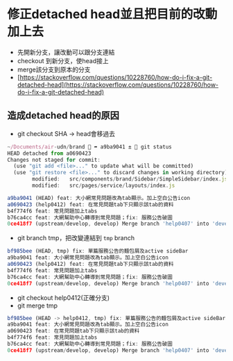 # 修正detached head並且把目前的改動加上去
- 先開新分支，讓改動可以跟分支連結
- checkout 到新分支，使head接上
- merge該分支到原本的分支
- [https://stackoverflow.com/questions/10228760/how-do-i-fix-a-git-detached-head](https://stackoverflow.com/questions/10228760/how-do-i-fix-a-git-detached-head)

## 造成detached head的原因

- git checkout SHA → head會移過去

```jsx
~/Documents/air-udn/brand  ➦ a9ba9041 ±  git status                                                       
HEAD detached from a0690423
Changes not staged for commit:
  (use "git add <file>..." to update what will be committed)
  (use "git restore <file>..." to discard changes in working directory)
        modified:   src/components/brand/Sidebar/SimpleSidebar/index.js
        modified:   src/pages/service/layouts/index.js
```

```jsx
a9ba9041 (HEAD) feat: 大小網常見問題改為tab顯示。加上空白公告icon
a0690423 (help0412) feat: 在常見問題tab下只顯示該tab的資料
b4f774f6 feat: 常見問題加上tabs
b76ca4cc feat: 大網幫助中心轉導到常見問題；fix: 服務公告破圖
0ce418f7 (upstream/develop, develop) Merge branch 'help0407' into 'develop'
```

- git branch tmp，把改變連結到 `tmp` branch

```jsx
bf985bee (HEAD, tmp) fix: 單篇服務公告的麵包屑及active sideBar
a9ba9041 feat: 大小網常見問題改為tab顯示。加上空白公告icon
a0690423 (help0412) feat: 在常見問題tab下只顯示該tab的資料
b4f774f6 feat: 常見問題加上tabs
b76ca4cc feat: 大網幫助中心轉導到常見問題；fix: 服務公告破圖
0ce418f7 (upstream/develop, develop) Merge branch 'help0407' into 'develop'
```

- git checkout help0412(正確分支)
- git merge tmp

```jsx
bf985bee (HEAD -> help0412, tmp) fix: 單篇服務公告的麵包屑及active sideBar
a9ba9041 feat: 大小網常見問題改為tab顯示。加上空白公告icon
a0690423 feat: 在常見問題tab下只顯示該tab的資料
b4f774f6 feat: 常見問題加上tabs
b76ca4cc feat: 大網幫助中心轉導到常見問題；fix: 服務公告破圖
0ce418f7 (upstream/develop, develop) Merge branch 'help0407' into 'develop'q
```

